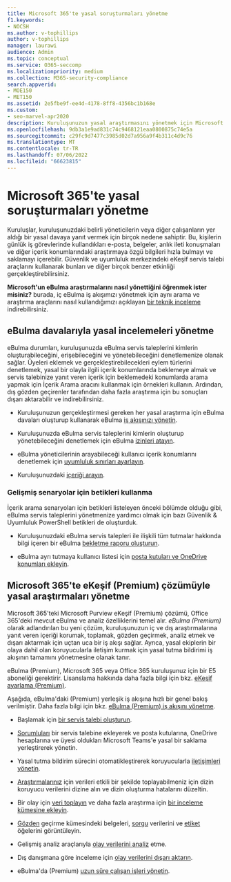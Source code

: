 ```yaml
---
title: Microsoft 365'te yasal soruşturmaları yönetme
f1.keywords:
- NOCSH
ms.author: v-tophillips
author: v-tophillips
manager: laurawi
audience: Admin
ms.topic: conceptual
ms.service: O365-seccomp
ms.localizationpriority: medium
ms.collection: M365-security-compliance
search.appverid:
- MOE150
- MET150
ms.assetid: 2e5fbe9f-ee4d-4178-8ff8-4356bc1b168e
ms.custom:
- seo-marvel-apr2020
description: Kuruluşunuzun yasal araştırmasını yönetmek için Microsoft Purview uyumluluk portalı eBulma servis taleplerini kullanın.
ms.openlocfilehash: 9db3a1e9ad831c74c9468121eaa0800875c74e5a
ms.sourcegitcommit: c29fc9d7477c3985d02d7a956a9f4b311c4d9c76
ms.translationtype: MT
ms.contentlocale: tr-TR
ms.lasthandoff: 07/06/2022
ms.locfileid: "66623815"
---
```

# <a name="manage-legal-investigations-in-microsoft-365"></a>Microsoft 365'te yasal soruşturmaları yönetme

Kuruluşlar, kuruluşunuzdaki belirli yöneticilerin veya diğer çalışanların yer aldığı bir yasal davaya yanıt vermek için birçok nedene sahiptir. Bu, kişilerin günlük iş görevlerinde kullandıkları e-posta, belgeler, anlık ileti konuşmaları ve diğer içerik konumlarındaki araştırmaya özgü bilgileri hızla bulmayı ve saklamayı içerebilir. Güvenlik ve uyumluluk merkezindeki eKeşif servis talebi araçlarını kullanarak bunları ve diğer birçok benzer etkinliği gerçekleştirebilirsiniz.
  
**Microsoft'un eBulma araştırmalarını nasıl yönettiğini öğrenmek ister misiniz?** burada, iç eBulma iş akışımızı yönetmek için aynı arama ve araştırma araçlarını nasıl kullandığımızı açıklayan [bir teknik inceleme](https://go.microsoft.com/fwlink/?linkid=852161) indirebilirsiniz.

## <a name="manage-legal-investigations-with-ediscovery-cases"></a>eBulma davalarıyla yasal incelemeleri yönetme

eBulma durumları, kuruluşunuzda eBulma servis taleplerini kimlerin oluşturabileceğini, erişebileceğini ve yönetebileceğini denetlemenize olanak sağlar. Üyeleri eklemek ve gerçekleştirebilecekleri eylem türlerini denetlemek, yasal bir olayla ilgili içerik konumlarında beklemeye almak ve servis talebinize yanıt veren içerik için beklemedeki konumlarda arama yapmak için İçerik Arama aracını kullanmak için örnekleri kullanın. Ardından, dış gözden geçirenler tarafından daha fazla araştırma için bu sonuçları dışarı aktarabilir ve indirebilirsiniz.
  
- Kuruluşunuzun gerçekleştirmesi gereken her yasal araştırma için eBulma davaları oluşturup kullanarak eBulma [iş akışınızı yönetin](./get-started-core-ediscovery.md).

- Kuruluşunuzda eBulma servis taleplerini kimlerin oluşturup yönetebileceğini denetlemek için eBulma [izinleri atayın](assign-ediscovery-permissions.md).

- eBulma yöneticilerinin arayabileceği kullanıcı içerik konumlarını denetlemek için [uyumluluk sınırları ayarlayın](set-up-compliance-boundaries.md).

- Kuruluşunuzdaki [içeriği arayın](search-for-content.md).

### <a name="use-scripts-for-advanced-scenarios"></a>Gelişmiş senaryolar için betikleri kullanma

İçerik arama senaryoları için betikleri listeleyen önceki bölümde olduğu gibi, eBulma servis taleplerini yönetmenize yardımcı olmak için bazı Güvenlik & Uyumluluk PowerShell betikleri de oluşturduk.
  
- Kuruluşunuzdaki eBulma servis talepleri ile ilişkili tüm tutmalar hakkında bilgi içeren bir eBulma [bekletme raporu oluşturun](create-a-report-on-holds-in-ediscovery-cases.md).

- eBulma ayrı tutmaya kullanıcı listesi için [posta kutuları ve OneDrive konumları ekleyin](use-a-script-to-add-users-to-a-hold-in-ediscovery.md).
  
## <a name="manage-legal-investigations-with-the-ediscovery-premium-solution-in-microsoft-365"></a>Microsoft 365'te eKeşif (Premium) çözümüyle yasal araştırmaları yönetme

Microsoft 365'teki Microsoft Purview eKeşif (Premium) çözümü, Office 365'deki mevcut eBulma ve analiz özelliklerini temel alır. *eBulma (Premium)* olarak adlandırılan bu yeni çözüm, kuruluşunuzun iç ve dış araştırmalarına yanıt veren içeriği korumak, toplamak, gözden geçirmek, analiz etmek ve dışarı aktarmak için uçtan uca bir iş akışı sağlar. Ayrıca, yasal ekiplerin bir olaya dahil olan koruyucularla iletişim kurmak için yasal tutma bildirimi iş akışının tamamını yönetmesine olanak tanır.

eBulma (Premium), Microsoft 365 veya Office 365 kuruluşunuz için bir E5 aboneliği gerektirir. Lisanslama hakkında daha fazla bilgi için bkz. [eKeşif ayarlama (Premium)](get-started-with-advanced-ediscovery.md#step-1-verify-and-assign-appropriate-licenses).

Aşağıda, eBulma'daki (Premium) yerleşik iş akışına hızlı bir genel bakış verilmiştir. Daha fazla bilgi için bkz. [eBulma (Premium) iş akışını yönetme](create-and-manage-advanced-ediscoveryv2-case.md#manage-the-workflow).

- Başlamak için [bir servis talebi oluşturun](create-and-manage-advanced-ediscoveryv2-case.md#create-a-case).

- [Sorumluları](managing-custodians.md) bir servis talebine ekleyerek ve posta kutularına, OneDrive hesaplarına ve üyesi oldukları Microsoft Teams'e yasal bir saklama yerleştirerek yönetin.

- Yasal tutma bildirim sürecini otomatikleştirerek koruyucularla [iletişimleri yönetin](managing-custodian-communications.md).

- [Araştırmalarınız](processing-data-for-case.md) için verileri etkili bir şekilde toplayabilmeniz için dizin koruyucu verilerini dizine alın ve dizin oluşturma hatalarını düzeltin.

- Bir olay için [veri toplayın](collecting-data-for-ediscovery.md) ve daha fazla araştırma için [bir inceleme kümesine ekleyin](collecting-data-for-ediscovery.md#add-search-results-to-a-review-set).

- [Gözden](view-documents-in-review-set.md) geçirme kümesindeki belgeleri, [sorgu](review-set-search.md) verilerini ve [etiket](tagging-documents.md) öğelerini görüntüleyin.

- Gelişmiş analiz araçlarıyla [olay verilerini analiz](analyzing-data-in-review-set.md) etme.

- Dış danışmana göre inceleme için [olay verilerini dışarı aktarın](exporting-data-ediscover20.md).

- eBulma'da (Premium) [uzun süre çalışan işleri yönetin](managing-jobs-ediscovery20.md).
